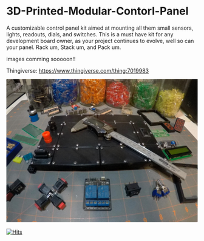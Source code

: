 # 3D-Printed-Modular-Contorl-Panel
A customizable control panel kit aimed at mounting all them small sensors, lights, readouts, dials, and switches. This is a must have kit for any development board owner, as your project continues to evolve, well so can your panel. Rack um, Stack um, and Pack um.

images comming sooooon!!

Thingiverse: https://www.thingiverse.com/thing:7019983

![](images/large_display_GOPR0527.JPG)

[![Hits](https://hits.sh/github.com/MilesBDyson/3D-Printed-Modular-Contorl-Panel.svg)](https://hits.sh/github.com/MilesBDyson/3D-Printed-Modular-Contorl-Panel/)
